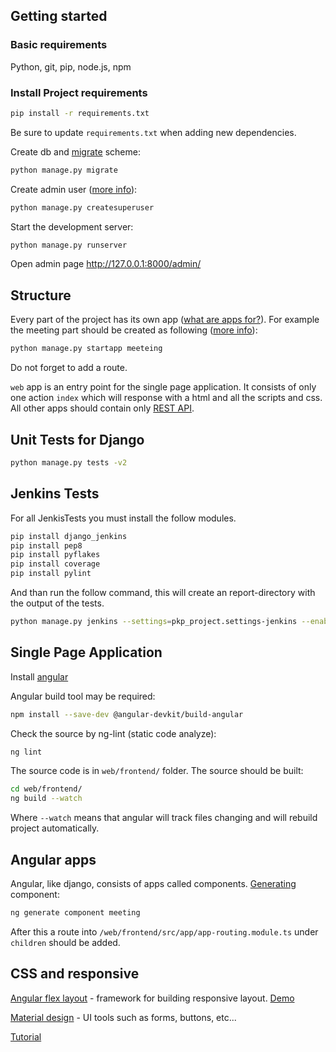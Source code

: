 ## Getting started
### Basic requirements
Python, git, pip, node.js, npm

### Install Project requirements
```sh
pip install -r requirements.txt
```
Be sure to update `requirements.txt` when adding new dependencies.

Create db and [migrate](https://docs.djangoproject.com/en/2.1/topics/migrations/#migration-files) scheme:
```sh
python manage.py migrate
```
Create admin user ([more info](https://docs.djangoproject.com/en/2.1/intro/tutorial02/#introducing-the-django-admin)):
```sh
python manage.py createsuperuser
```

Start the development server:
```sh
python manage.py runserver
```

Open admin page http://127.0.0.1:8000/admin/

## Structure

Every part of the project has its own app ([what are apps for?](https://docs.djangoproject.com/en/2.1/ref/applications/)). For example the meeting part should be created as following ([more info](https://docs.djangoproject.com/en/2.1/intro/tutorial01/#creating-the-polls-app)):
```sh
python manage.py startapp meeteing
```
Do not forget to add a route.

`web` app is an entry point for the single page application. It consists of only one action `index` which will response with a html and all the scripts and css. All other apps should contain only [REST API](https://www.django-rest-framework.org/).

## Unit Tests for Django

```sh
python manage.py tests -v2
```

## Jenkins Tests

For all JenkisTests you must install the follow modules.

```sh
pip install django_jenkins 
pip install pep8
pip install pyflakes
pip install coverage
pip install pylint
```
And than run the follow command, this will create an report-directory with the output of the tests.

```sh
python manage.py jenkins --settings=pkp_project.settings-jenkins --enable-coverage

```

## Single Page Application
Install [angular](https://angular.io/guide/quickstart)

Angular build tool may be required:
```sh
npm install --save-dev @angular-devkit/build-angular
```

Check the source by ng-lint (static code analyze):
```sh
ng lint
```

The source code is in `web/frontend/` folder. The source should be built:
```sh
cd web/frontend/
ng build --watch
```
Where `--watch` means that angular will track files changing and will rebuild project automatically. 

## Angular apps
Angular, like django, consists of apps called components.
[Generating](https://github.com/angular/angular-cli/wiki/generate-component) component:
```sh
ng generate component meeting
```
After this a route into `/web/frontend/src/app/app-routing.module.ts` under `children` should be added.

## CSS and responsive
[Angular flex layout](https://github.com/angular/flex-layout/wiki) - framework for building responsive layout. [Demo](https://tburleson-layouts-demos.firebaseapp.com/#/docs)

[Material design](https://material.angular.io/components/categories) - UI tools such as forms, buttons, etc...

[Tutorial](https://medium.com/letsboot/quick-start-with-angular-material-and-flex-layout-1b065aa1476c)
